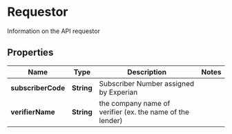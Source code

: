 

# Requestor

Information on the API requestor
## Properties

Name | Type | Description | Notes
------------ | ------------- | ------------- | -------------
**subscriberCode** | **String** | Subscriber Number assigned by Experian | 
**verifierName** | **String** | the company name of verifier (ex. the name of the lender) | 



